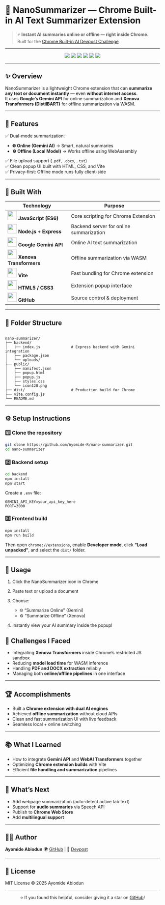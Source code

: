 # 🧠 NanoSummarizer — Chrome Built-in AI Text Summarizer Extension  

> ⚡ **Instant AI summaries online or offline — right inside Chrome.**  
> Built for the [Chrome Built-in AI Devpost Challenge](https://devpost.com/).

---

<p align="center">
  <img src="https://img.shields.io/badge/Made%20with-JavaScript-F7DF1E?style=for-the-badge&logo=javascript&logoColor=black"/>
  <img src="https://img.shields.io/badge/Backend-Node.js-339933?style=for-the-badge&logo=node.js&logoColor=white"/>
  <img src="https://img.shields.io/badge/Frontend-Vite-646CFF?style=for-the-badge&logo=vite&logoColor=white"/>
  <img src="https://img.shields.io/badge/AI-Gemini%20%26%20Xenova-blueviolet?style=for-the-badge&logo=google"/>
  <img src="https://img.shields.io/badge/License-MIT-green?style=for-the-badge"/>
  <img src="https://img.shields.io/badge/Built%20for-Chrome%20AI%20Challenge-red?style=for-the-badge&logo=googlechrome"/>
</p>

---

## ✨ Overview

NanoSummarizer is a lightweight Chrome extension that can **summarize any text or document instantly** — even **without internet access**.  
It uses **Google’s Gemini API** for online summarization and **Xenova Transformers (DistilBART)** for offline summarization via WASM.

---

## 🚀 Features

✅ Dual-mode summarization:  
- **🌐 Online (Gemini AI)** → Smart, natural summaries  
- **⚙️ Offline (Local Model)** → Works offline using WebAssembly  

✅ File upload support (`.pdf`, `.docx`, `.txt`)  
✅ Clean popup UI built with HTML, CSS, and Vite  
✅ Privacy-first: Offline mode runs fully client-side  

---

## 🧩 Built With

| Technology | Purpose |
|-------------|----------|
| <img src="https://cdn.jsdelivr.net/gh/devicons/devicon/icons/javascript/javascript-original.svg" width="30"/> **JavaScript (ES6)** | Core scripting for Chrome Extension |
| <img src="https://cdn.jsdelivr.net/gh/devicons/devicon/icons/nodejs/nodejs-original.svg" width="30"/> **Node.js + Express** | Backend server for online summarization |
| <img src="https://cdn.jsdelivr.net/gh/devicons/devicon/icons/google/google-original.svg" width="30"/> **Google Gemini API** | Online AI text summarization |
| <img src="https://cdn.jsdelivr.net/npm/@xenova/transformers/logo.svg" width="30"/> **Xenova Transformers** | Offline summarization via WASM |
| <img src="https://cdn.jsdelivr.net/gh/devicons/devicon/icons/vite/vite-original.svg" width="30"/> **Vite** | Fast bundling for Chrome extension |
| <img src="https://cdn.jsdelivr.net/gh/devicons/devicon/icons/html5/html5-original.svg" width="30"/> **HTML5 / CSS3** | Extension popup interface |
| <img src="https://cdn.jsdelivr.net/gh/devicons/devicon/icons/github/github-original.svg" width="30"/> **GitHub** | Source control & deployment |

---

## 🧱 Folder Structure

```

nano-summarizer/
├── backend/
│   ├── index.js              # Express backend with Gemini integration
│   ├── package.json
│   └── uploads/
├── public/
│   ├── manifest.json
│   ├── popup.html
│   ├── popup.js
│   ├── styles.css
│   └── icon128.png
├── dist/                     # Production build for Chrome
├── vite.config.js
└── README.md

````

---

## ⚙️ Setup Instructions

### 1️⃣ Clone the repository
```bash
git clone https://github.com/Ayomide-R/nano-summarizer.git
cd nano-summarizer
````

### 2️⃣ Backend setup

```bash
cd backend
npm install
npm start
```

Create a `.env` file:

```
GEMINI_API_KEY=your_api_key_here
PORT=3000
```

### 3️⃣ Frontend build

```bash
npm install
npm run build
```

Then open `chrome://extensions`, enable **Developer mode**,
click **“Load unpacked”**, and select the `dist/` folder.

---

## 🧪 Usage

1. Click the NanoSummarizer icon in Chrome
2. Paste text or upload a document
3. Choose:

   * 🌐 “Summarize Online” (Gemini)
   * ⚙️ “Summarize Offline” (Xenova)
4. Instantly view your AI summary inside the popup!


## 🧠 Challenges I Faced

* Integrating **Xenova Transformers** inside Chrome’s restricted JS sandbox
* Reducing **model load time** for WASM inference
* Handling **PDF and DOCX extraction** reliably
* Managing both **online/offline pipelines** in one interface

---

## 🏆 Accomplishments

* Built a **Chrome extension with dual AI engines**
* Achieved **offline summarization** without cloud APIs
* Clean and fast summarization UI with live feedback
* Seamless local + online switching

---

## 📚 What I Learned

* How to integrate **Gemini API** and **WebAI Transformers** together
* Optimizing **Chrome extension builds** with Vite
* Efficient **file handling and summarization** pipelines

---

## 🔮 What’s Next

* Add webpage summarization (auto-detect active tab text)
* Support for **audio summaries** via Speech API
* Publish to **Chrome Web Store**
* Add **multilingual support**

---

## 🧑‍💻 Author

**Ayomide Abiodun**
🌍 [GitHub](https://github.com/Ayomide-R) | 💼 [Devpost](https://devpost.com/royayomidear)

---

## 📜 License

MIT License © 2025 Ayomide Abiodun

---

<p align="center">
  ⭐ If you found this helpful, consider giving it a star on <a href="https://github.com/Ayomide-R/nano-summarizer.git">GitHub</a>!
</p>

